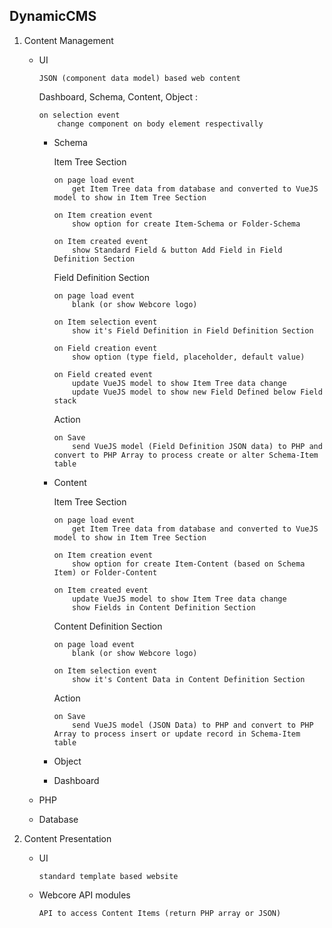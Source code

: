 ##   DynamicCMS

1. Content Management

    *   UI

            JSON (component data model) based web content

        Dashboard, Schema, Content, Object :

            on selection event
                change component on body element respectivally

        *   Schema

            Item Tree Section

                on page load event
                    get Item Tree data from database and converted to VueJS model to show in Item Tree Section

                on Item creation event
                    show option for create Item-Schema or Folder-Schema

                on Item created event
                    show Standard Field & button Add Field in Field Definition Section

            Field Definition Section

                on page load event
                    blank (or show Webcore logo)

                on Item selection event
                    show it's Field Definition in Field Definition Section

                on Field creation event
                    show option (type field, placeholder, default value)

                on Field created event
                    update VueJS model to show Item Tree data change
                    update VueJS model to show new Field Defined below Field stack

            Action

                on Save
                    send VueJS model (Field Definition JSON data) to PHP and convert to PHP Array to process create or alter Schema-Item table

        *   Content

            Item Tree Section

                on page load event
                    get Item Tree data from database and converted to VueJS model to show in Item Tree Section

                on Item creation event
                    show option for create Item-Content (based on Schema Item) or Folder-Content

                on Item created event
                    update VueJS model to show Item Tree data change
                    show Fields in Content Definition Section

            Content Definition Section

                on page load event
                    blank (or show Webcore logo)

                on Item selection event
                    show it's Content Data in Content Definition Section

            Action

                on Save
                    send VueJS model (JSON Data) to PHP and convert to PHP Array to process insert or update record in Schema-Item table

        *   Object
        *   Dashboard

    *   PHP
    *   Database

2.  Content Presentation

    *   UI

            standard template based website

    *   Webcore API modules

            API to access Content Items (return PHP array or JSON)

